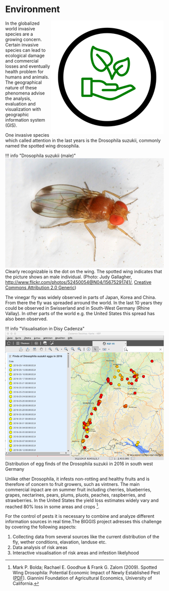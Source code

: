 # Environment

<div style="float:right">
<img src="scen-environment.svg" alt="Environment Scenario Icon"/>
</div>

In the globalized world invasive species are a growing concern. Certain invasive species can lead to ecological damage
and commercial losses and eventually health problem for humans and animals. The geographical nature of these phenomena
advise the analysis, evaluation and visualization with geographic information system (GIS).

One invasive species which called attention in the last years is the Drosophila suzukii, commonly named the spotted wing
drosophila.

!!! info "Drosophila suzukii (male)"
    ![Drosophila suzukii](spotted-winged-drosophila.jpg)
    Clearly recognizable is the dot on the wing. The spotted wing indicates that the picture
    shows an male individual. (Photo: Judy Gallagher, http://www.flickr.com/photos/52450054@N04/15675291741/,
    [Creative Commons Attribution 2.0 Generic](https://creativecommons.org/licenses/by/2.0/))

The vinegar fly was widely observed in parts of Japan, Korea and China. From there the fly was spreaded
arround the world. In the last 10 years they could be observed in Swisserland and in South-West Germany (Rhine Vallay).
In other parts of the world e.g. the United States this spread has also been observed.

!!! info "Visualisation in Disy Cadenza"
    ![Distribution of Drosophila suzukii Eggs in 2016](distribution-2016.png)
    Distribution of egg finds of the Drosophila suzukii in 2016 in south west Germany

Unlike other Drosophila, it infests non-rotting and healthy fruits and is therefore of concern to fruit growers, such as
vintners. The main commercial inpact are on summer fruit including cherries, blueberries, grapes, nectarines, pears,
plums, pluots, peaches, raspberries, and strawberries. In the United States the yield loss estimates widely vary and
reached 80% loss in some areas and crops [^1].

For the control of pests it is necessary to combine and analyze different information sources in real time.The BIGGIS
project adresses this challenge by covering the following aspects:

  1. Collecting data from several sources like the current distribution of the fly, wether conditions, elavation, landuse etc.
  2. Data analysis of risk areas
  3. Interactive visualisation of risk areas and infestion likelyhood

[^1]: Mark P. Bolda; Rachael E. Goodhue & Frank G. Zalom (2009). Spotted Wing Drosophila: Potential Economic Impact of
      Newly Established Pest ([PDF](http://giannini.ucop.edu/media/are-update/files/articles/v13n3_2.pdf)).
      Giannini Foundation of Agricultural Economics, University of California.
